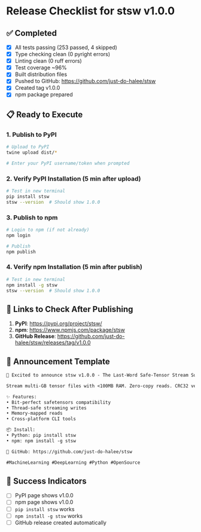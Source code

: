 # Release Checklist for stsw v1.0.0

## ✅ Completed
- [x] All tests passing (253 passed, 4 skipped)
- [x] Type checking clean (0 pyright errors)
- [x] Linting clean (0 ruff errors)
- [x] Test coverage ~96%
- [x] Built distribution files
- [x] Pushed to GitHub: https://github.com/just-do-halee/stsw
- [x] Created tag v1.0.0
- [x] npm package prepared

## 📋 Ready to Execute

### 1. Publish to PyPI
```bash
# Upload to PyPI
twine upload dist/*

# Enter your PyPI username/token when prompted
```

### 2. Verify PyPI Installation (5 min after upload)
```bash
# Test in new terminal
pip install stsw
stsw --version  # Should show 1.0.0
```

### 3. Publish to npm
```bash
# Login to npm (if not already)
npm login

# Publish
npm publish
```

### 4. Verify npm Installation (5 min after publish)
```bash
# Test in new terminal
npm install -g stsw
stsw --version  # Should show 1.0.0
```

## 🔗 Links to Check After Publishing

1. **PyPI**: https://pypi.org/project/stsw/
2. **npm**: https://www.npmjs.com/package/stsw
3. **GitHub Release**: https://github.com/just-do-halee/stsw/releases/tag/v1.0.0

## 📢 Announcement Template

```markdown
🚀 Excited to announce stsw v1.0.0 - The Last-Word Safe-Tensor Stream Suite!

Stream multi-GB tensor files with <100MB RAM. Zero-copy reads. CRC32 verification.

✨ Features:
• Bit-perfect safetensors compatibility
• Thread-safe streaming writes
• Memory-mapped reads
• Cross-platform CLI tools

📦 Install:
• Python: pip install stsw
• npm: npm install -g stsw

🔗 GitHub: https://github.com/just-do-halee/stsw

#MachineLearning #DeepLearning #Python #OpenSource
```

## 🎉 Success Indicators
- [ ] PyPI page shows v1.0.0
- [ ] npm page shows v1.0.0  
- [ ] `pip install stsw` works
- [ ] `npm install -g stsw` works
- [ ] GitHub release created automatically